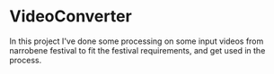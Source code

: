 # VideoConverter
In this project I've done some processing on some input videos from narrobene festival to fit the festival requirements, and get used in the process.
